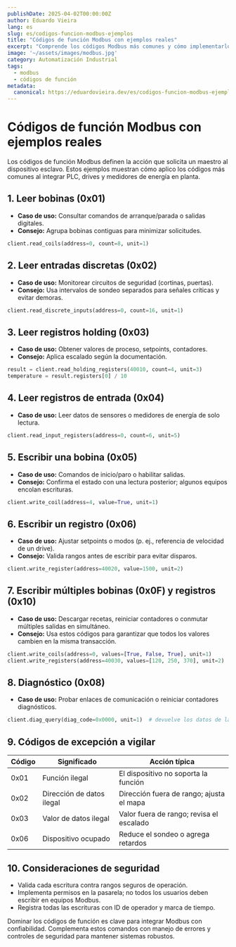 ```yaml
---
publishDate: 2025-04-02T00:00:00Z
author: Eduardo Vieira
lang: es
slug: es/codigos-funcion-modbus-ejemplos
title: "Códigos de función Modbus con ejemplos reales"
excerpt: "Comprende los códigos Modbus más comunes y cómo implementarlos con seguridad en aplicaciones industriales."
image: '~/assets/images/modbus.jpg'
category: Automatización Industrial
tags:
  - modbus
  - códigos de función
metadata:
  canonical: https://eduardovieira.dev/es/codigos-funcion-modbus-ejemplos
---
```


# Códigos de función Modbus con ejemplos reales

Los códigos de función Modbus definen la acción que solicita un maestro al dispositivo esclavo. Estos ejemplos muestran cómo aplico los códigos más comunes al integrar PLC, drives y medidores de energía en planta.

## 1. Leer bobinas (0x01)

- **Caso de uso:** Consultar comandos de arranque/parada o salidas digitales.
- **Consejo:** Agrupa bobinas contiguas para minimizar solicitudes.

```python
client.read_coils(address=0, count=8, unit=1)
```

## 2. Leer entradas discretas (0x02)

- **Caso de uso:** Monitorear circuitos de seguridad (cortinas, puertas).
- **Consejo:** Usa intervalos de sondeo separados para señales críticas y evitar demoras.

```python
client.read_discrete_inputs(address=0, count=16, unit=1)
```

## 3. Leer registros holding (0x03)

- **Caso de uso:** Obtener valores de proceso, setpoints, contadores.
- **Consejo:** Aplica escalado según la documentación.

```python
result = client.read_holding_registers(40010, count=4, unit=3)
temperature = result.registers[0] / 10
```

## 4. Leer registros de entrada (0x04)

- **Caso de uso:** Leer datos de sensores o medidores de energía de solo lectura.

```python
client.read_input_registers(address=0, count=6, unit=5)
```

## 5. Escribir una bobina (0x05)

- **Caso de uso:** Comandos de inicio/paro o habilitar salidas.
- **Consejo:** Confirma el estado con una lectura posterior; algunos equipos encolan escrituras.

```python
client.write_coil(address=4, value=True, unit=1)
```

## 6. Escribir un registro (0x06)

- **Caso de uso:** Ajustar setpoints o modos (p. ej., referencia de velocidad de un drive).
- **Consejo:** Valida rangos antes de escribir para evitar disparos.

```python
client.write_register(address=40020, value=1500, unit=2)
```

## 7. Escribir múltiples bobinas (0x0F) y registros (0x10)

- **Caso de uso:** Descargar recetas, reiniciar contadores o conmutar múltiples salidas en simultáneo.
- **Consejo:** Usa estos códigos para garantizar que todos los valores cambien en la misma transacción.

```python
client.write_coils(address=0, values=[True, False, True], unit=1)
client.write_registers(address=40030, values=[120, 250, 370], unit=2)
```

## 8. Diagnóstico (0x08)

- **Caso de uso:** Probar enlaces de comunicación o reiniciar contadores diagnósticos.

```python
client.diag_query(diag_code=0x0000, unit=1)  # devuelve los datos de la consulta
```

## 9. Códigos de excepción a vigilar

| Código | Significado | Acción típica |
| --- | --- | --- |
| 0x01 | Función ilegal | El dispositivo no soporta la función |
| 0x02 | Dirección de datos ilegal | Dirección fuera de rango; ajusta el mapa |
| 0x03 | Valor de datos ilegal | Valor fuera de rango; revisa el escalado |
| 0x06 | Dispositivo ocupado | Reduce el sondeo o agrega retardos |

## 10. Consideraciones de seguridad

- Valida cada escritura contra rangos seguros de operación.
- Implementa permisos en la pasarela; no todos los usuarios deben escribir en equipos Modbus.
- Registra todas las escrituras con ID de operador y marca de tiempo.

Dominar los códigos de función es clave para integrar Modbus con confiabilidad. Complementa estos comandos con manejo de errores y controles de seguridad para mantener sistemas robustos.
